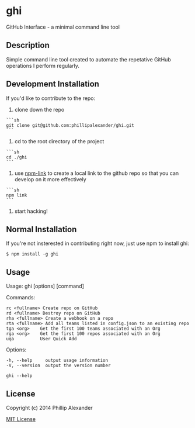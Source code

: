 # ghi
GitHub Interface - a minimal command line tool

## Description

Simple command line tool created to automate the repetative GitHub operations I perform regularly.

## Development Installation

If you'd like to contribute to the repo:
  1. clone down the repo

    ```sh
    git clone git@github.com:phillipalexander/ghi.git
    ```

  1. cd to the root directory of the project

    ```sh
    cd ./ghi
    ```

  1. use [npm-link](https://www.npmjs.org/doc/cli/npm-link.html) to create a local link to the github repo so that you can develop on it more effectively

    ```sh
    npm link
    ```

  1. start hacking!

## Normal Installation

If you're not insterested in contributing right now, just use npm to install ghi:

```
$ npm install -g ghi
```


## Usage

  Usage: ghi [options] [command]

  Commands:

    rc <fullname> Create repo on GitHub
    rd <fullname> Destroy repo on GitHub
    rha <fullname> Create a webhook on a repo
    rta <fullname> Add all teams listed in config.json to an existing repo
    tga <org>    Get the first 100 teams associated with an Org
    rga <org>    Get the first 100 repos associated with an Org
    uqa          User Quick Add

  Options:

    -h, --help     output usage information
    -V, --version  output the version number

```
ghi --help
```

## License

Copyright (c) 2014 Phillip Alexander

[MIT License](http://en.wikipedia.org/wiki/MIT_License)

